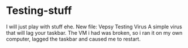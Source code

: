 # Testing-stuff
I will just play with stuff ehe.
New file: Vepsy Testing Virus
A simple virus that will lag your taskbar. The VM i had was broken, so i ran it on my own computer, lagged the taskbar and caused me to restart.
